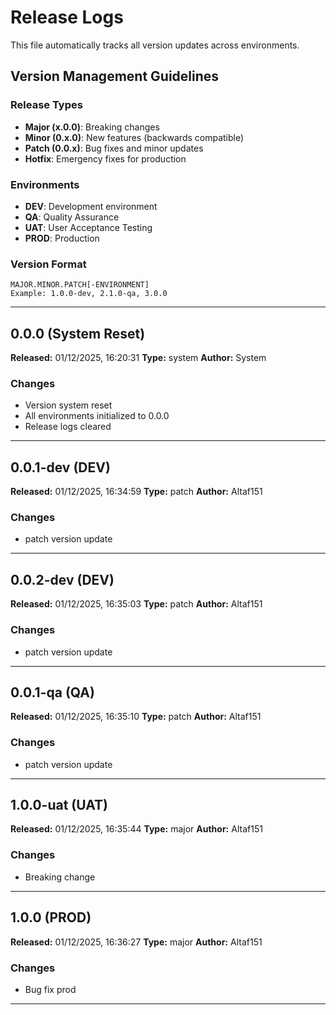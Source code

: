 # Release Logs

This file automatically tracks all version updates across environments.

## Version Management Guidelines

### Release Types
- **Major (x.0.0)**: Breaking changes
- **Minor (0.x.0)**: New features (backwards compatible)
- **Patch (0.0.x)**: Bug fixes and minor updates
- **Hotfix**: Emergency fixes for production

### Environments
- **DEV**: Development environment
- **QA**: Quality Assurance
- **UAT**: User Acceptance Testing
- **PROD**: Production

### Version Format
```
MAJOR.MINOR.PATCH[-ENVIRONMENT]
Example: 1.0.0-dev, 2.1.0-qa, 3.0.0
```

---

## 0.0.0 (System Reset)

**Released:** 01/12/2025, 16:20:31
**Type:** system
**Author:** System

### Changes
- Version system reset
- All environments initialized to 0.0.0
- Release logs cleared

---

## 0.0.1-dev (DEV)

**Released:** 01/12/2025, 16:34:59
**Type:** patch
**Author:** Altaf151

### Changes

- patch version update

---

## 0.0.2-dev (DEV)

**Released:** 01/12/2025, 16:35:03
**Type:** patch
**Author:** Altaf151

### Changes

- patch version update

---

## 0.0.1-qa (QA)

**Released:** 01/12/2025, 16:35:10
**Type:** patch
**Author:** Altaf151

### Changes

- patch version update

---

## 1.0.0-uat (UAT)

**Released:** 01/12/2025, 16:35:44
**Type:** major
**Author:** Altaf151

### Changes

- Breaking change

---

## 1.0.0 (PROD)

**Released:** 01/12/2025, 16:36:27
**Type:** major
**Author:** Altaf151

### Changes

- Bug fix prod

---

